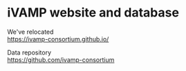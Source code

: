 # iVAMP website and database

We've relocated </br>
https://ivamp-consortium.github.io/

Data repository </br>
https://github.com/ivamp-consortium
